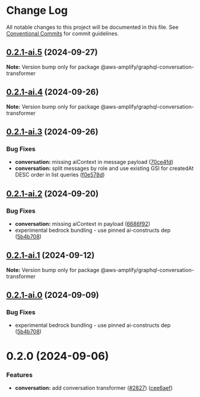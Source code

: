 # Change Log

All notable changes to this project will be documented in this file.
See [Conventional Commits](https://conventionalcommits.org) for commit guidelines.

## [0.2.1-ai.5](https://github.com/aws-amplify/amplify-category-api/compare/@aws-amplify/graphql-conversation-transformer@0.2.1-ai.4...@aws-amplify/graphql-conversation-transformer@0.2.1-ai.5) (2024-09-27)

**Note:** Version bump only for package @aws-amplify/graphql-conversation-transformer

## [0.2.1-ai.4](https://github.com/aws-amplify/amplify-category-api/compare/@aws-amplify/graphql-conversation-transformer@0.2.1-ai.3...@aws-amplify/graphql-conversation-transformer@0.2.1-ai.4) (2024-09-26)

**Note:** Version bump only for package @aws-amplify/graphql-conversation-transformer

## [0.2.1-ai.3](https://github.com/aws-amplify/amplify-category-api/compare/@aws-amplify/graphql-conversation-transformer@0.2.1-ai.2...@aws-amplify/graphql-conversation-transformer@0.2.1-ai.3) (2024-09-26)

### Bug Fixes

- **conversation:** missing aiContext in message payload ([70ce4fd](https://github.com/aws-amplify/amplify-category-api/commit/70ce4fddbc6f0c7d97e1ab1b2f9503905d4b5ded))
- **conversation:** split messages by role and use existing GSI for createdAt DESC order in list queries ([f0e578d](https://github.com/aws-amplify/amplify-category-api/commit/f0e578df266564cc6b582ef6ef077322b3e97798))

## [0.2.1-ai.2](https://github.com/aws-amplify/amplify-category-api/compare/@aws-amplify/graphql-conversation-transformer@0.2.1...@aws-amplify/graphql-conversation-transformer@0.2.1-ai.2) (2024-09-20)

### Bug Fixes

- **conversation:** missing aiContext in payload ([6686f92](https://github.com/aws-amplify/amplify-category-api/commit/6686f92e0284e08f4f022cdb1d0fd43623312ee7))
- experimental bedrock bundling - use pinned ai-constructs dep ([5b4b708](https://github.com/aws-amplify/amplify-category-api/commit/5b4b7085219a2766d9992ad557f886b93d5f1a91))

## [0.2.1-ai.1](https://github.com/aws-amplify/amplify-category-api/compare/@aws-amplify/graphql-conversation-transformer@0.2.1-ai.0...@aws-amplify/graphql-conversation-transformer@0.2.1-ai.1) (2024-09-12)

**Note:** Version bump only for package @aws-amplify/graphql-conversation-transformer

## [0.2.1-ai.0](https://github.com/aws-amplify/amplify-category-api/compare/@aws-amplify/graphql-conversation-transformer@0.2.0...@aws-amplify/graphql-conversation-transformer@0.2.1-ai.0) (2024-09-09)

### Bug Fixes

- experimental bedrock bundling - use pinned ai-constructs dep ([5b4b708](https://github.com/aws-amplify/amplify-category-api/commit/5b4b7085219a2766d9992ad557f886b93d5f1a91))

# 0.2.0 (2024-09-06)

### Features

- **conversation:** add conversation transformer ([#2827](https://github.com/aws-amplify/amplify-category-api/issues/2827)) ([cee6aef](https://github.com/aws-amplify/amplify-category-api/commit/cee6aef1358293fe51909a64d1cf9941afc46aba))
